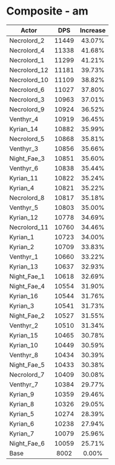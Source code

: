 # Composite - am
| Actor | DPS | Increase |
|---|:---:|:---:|
|Necrolord_2|11449|43.07%|
|Necrolord_4|11338|41.68%|
|Necrolord_1|11299|41.21%|
|Necrolord_12|11181|39.73%|
|Necrolord_10|11109|38.82%|
|Necrolord_6|11027|37.80%|
|Necrolord_3|10963|37.01%|
|Necrolord_9|10924|36.52%|
|Venthyr_4|10919|36.45%|
|Kyrian_14|10882|35.99%|
|Necrolord_5|10868|35.81%|
|Venthyr_3|10856|35.66%|
|Night_Fae_3|10851|35.60%|
|Venthyr_6|10838|35.44%|
|Kyrian_11|10822|35.24%|
|Kyrian_4|10821|35.22%|
|Necrolord_8|10817|35.18%|
|Venthyr_5|10803|35.00%|
|Kyrian_12|10778|34.69%|
|Necrolord_11|10760|34.46%|
|Kyrian_1|10723|34.00%|
|Kyrian_2|10709|33.83%|
|Venthyr_1|10660|33.22%|
|Kyrian_13|10637|32.93%|
|Night_Fae_1|10618|32.69%|
|Night_Fae_4|10554|31.90%|
|Kyrian_16|10544|31.76%|
|Kyrian_3|10541|31.73%|
|Night_Fae_2|10527|31.55%|
|Venthyr_2|10510|31.34%|
|Kyrian_15|10465|30.78%|
|Kyrian_10|10449|30.59%|
|Venthyr_8|10434|30.39%|
|Night_Fae_5|10433|30.38%|
|Necrolord_7|10409|30.08%|
|Venthyr_7|10384|29.77%|
|Kyrian_9|10359|29.46%|
|Kyrian_8|10326|29.05%|
|Kyrian_5|10274|28.39%|
|Kyrian_6|10238|27.94%|
|Kyrian_7|10079|25.96%|
|Night_Fae_6|10059|25.71%|
|Base|8002|0.00%|
